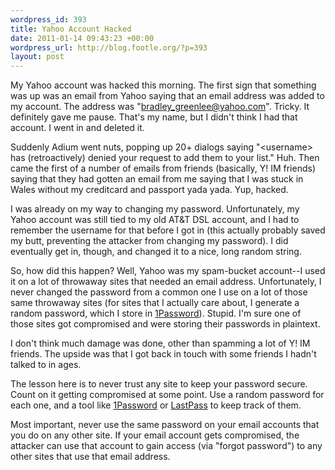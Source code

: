 ```yaml
--- 
wordpress_id: 393
title: Yahoo Account Hacked
date: 2011-01-14 09:43:23 +00:00
wordpress_url: http://blog.footle.org/?p=393
layout: post
---
```

My Yahoo account was hacked this morning. The first sign that something was up was an email from Yahoo saying that an email address was added to my account. The address was "bradley_greenlee@yahoo.com". Tricky. It definitely gave me pause. That's my name, but I didn't think I had that account. I went in and deleted it.

Suddenly Adium went nuts, popping up 20+ dialogs saying "&lt;username&gt; has (retroactively) denied your request to add them to your list." Huh. Then came the first of a number of emails from friends (basically, Y! IM friends) saying that they had gotten an email from me saying that I was stuck in Wales without my creditcard and passport yada yada. Yup, hacked.

I was already on my way to changing my password. Unfortunately, my Yahoo account was still tied to my old AT&T DSL account, and I had to remember the username for that before I got in (this actually probably saved my butt, preventing the attacker from changing my password). I did eventually get in, though, and changed it to a nice, long random string.

So, how did this happen? Well, Yahoo was my spam-bucket account--I used it on a lot of throwaway sites that needed an email address. Unfortunately, I never changed the password from a common one I use on a lot of those same throwaway sites (for sites that I actually care about, I generate a random password, which I store in <a href="http://agilewebsolutions.com/onepassword">1Password</a>). Stupid. I'm sure one of those sites got compromised and were storing their passwords in plaintext.

I don't think much damage was done, other than spamming a lot of Y! IM friends. The upside was that I got back in touch with some friends I hadn't talked to in ages.

The lesson here is to never trust any site to keep your password secure. Count on it getting compromised at some point. Use a random password for each one, and a tool like <a href="http://agilewebsolutions.com/onepassword">1Password</a> or <a href="http://lastpass.com/">LastPass</a> to keep track of them.

Most important, never use the same password on your email accounts that you do on any other site. If your email account gets compromised, the attacker can use that account to gain access (via "forgot password") to any other sites that use that email address.
